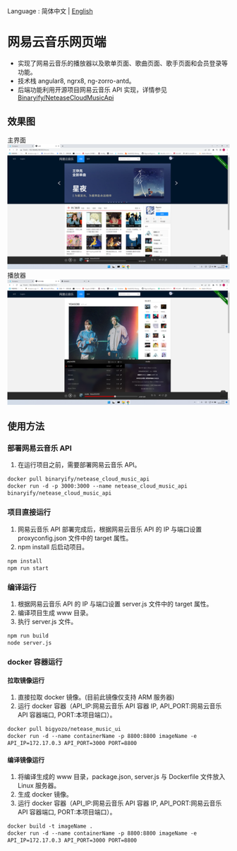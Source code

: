 Language : 简体中文 | [English](./README.md)

# 网易云音乐网页端

- 实现了网易云音乐的播放器以及歌单页面、歌曲页面、歌手页面和会员登录等功能。
- 技术栈 angular8, ngrx8, ng-zorro-antd。
- 后端功能利用开源项目网易云音乐 API 实现，详情参见
  [Binaryify/NeteaseCloudMusicApi](https://github.com/Binaryify/NeteaseCloudMusicApi)

## 效果图

主界面
![主界面](/src/assets/images/main.png)
播放器
![播放器](/src/assets/images/player.png)

## 使用方法

### 部署网易云音乐 API

1. 在运行项目之前，需要部署网易云音乐 API。

```shell
docker pull binaryify/netease_cloud_music_api
docker run -d -p 3000:3000 --name netease_cloud_music_api binaryify/netease_cloud_music_api
```

### 项目直接运行

1. 网易云音乐 API 部署完成后，根据网易云音乐 API 的 IP 与端口设置 proxyconfig.json 文件中的 target 属性。
2. npm install 后启动项目。

```shell
npm install
npm run start
```

### 编译运行

1. 根据网易云音乐 API 的 IP 与端口设置 server.js 文件中的 target 属性。
2. 编译项目生成 www 目录。
3. 执行 server.js 文件。

```shell
npm run build
node server.js
```

### docker 容器运行

#### 拉取镜像运行

1. 直接拉取 docker 镜像。(目前此镜像仅支持 ARM 服务器)
2. 运行 docker 容器（API_IP:网易云音乐 API 容器 IP, API_PORT:网易云音乐 API 容器端口, PORT:本项目端口）。

```shell
docker pull bigyozo/netease_music_ui
docker run -d --name containerName -p 8800:8800 imageName -e API_IP=172.17.0.3 API_PORT=3000 PORT=8800
```

#### 编译镜像运行

1. 将编译生成的 www 目录，package.json, server.js 与 Dockerfile 文件放入 Linux 服务器。
2. 生成 docker 镜像。
3. 运行 docker 容器（API_IP:网易云音乐 API 容器 IP, API_PORT:网易云音乐 API 容器端口, PORT:本项目端口）。

```shell
docker build -t imageName .
docker run -d --name containerName -p 8800:8800 imageName -e API_IP=172.17.0.3 API_PORT=3000 PORT=8800
```

